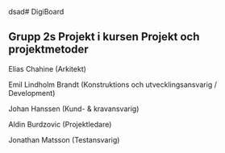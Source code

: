 dsad# DigiBoard
## Grupp 2s Projekt i kursen Projekt och projektmetoder
Elias Chahine (Arkitekt)

Emil Lindholm Brandt (Konstruktions och utvecklingsansvarig / Development)

Johan Hanssen (Kund- & kravansvarig)

Aldin Burdzovic (Projektledare)

Jonathan Matsson (Testansvarig)
